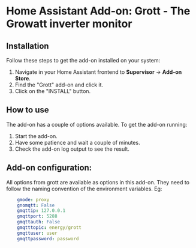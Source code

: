 # Home Assistant Add-on: Grott - The Growatt inverter monitor

## Installation

Follow these steps to get the add-on installed on your system:

1. Navigate in your Home Assistant frontend to **Supervisor** -> **Add-on Store**.
2. Find the "Grott" add-on and click it.
3. Click on the "INSTALL" button.

## How to use

The add-on has a couple of options available. To get the add-on running:

1. Start the add-on.
2. Have some patience and wait a couple of minutes.
3. Check the add-on log output to see the result.

## Add-on configuration:
All options from grott are available as options in this add-on. They need to follow the naming convention of the environment variables. Eg:  
```yaml
	gmode: proxy
	gnomqtt: False
	gmqttip: 127.0.0.1
	gmqttport: 5288
	gmqttauth: False
	gmqtttopic: energy/grott
	gmqttuser: user
	gmqttpassword: password
```
